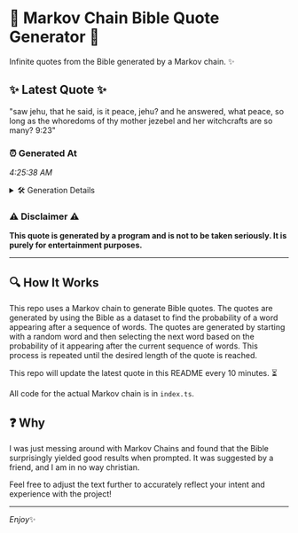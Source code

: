 # 📖 Markov Chain Bible Quote Generator 📖

Infinite quotes from the Bible generated by a Markov chain. ✨

## ✨ Latest Quote ✨
"saw jehu, that he said, is it peace, jehu? and he answered, what peace, so long as the whoredoms of thy mother jezebel and her witchcrafts are so many? 9:23"

### ⏰ Generated At
*4:25:38 AM*

<details>
    <summary>🛠️ Generation Details</summary>
    <p>
        <strong>🌱 Seed:</strong> saw<br>
        <strong>🔄 Iterations:</strong> 29<br>
        <strong>📜 Context History:</strong><br>[ saw ]: jehu,<br>[ saw, jehu, ]: that<br>[ saw, jehu,, that ]: he<br>[ saw, jehu,, that, he ]: said,<br>[ saw, jehu,, that, he, said, ]: is<br>[ saw, jehu,, that, he, said,, is ]: it<br>[ jehu,, that, he, said,, is, it ]: peace,<br>[ that, he, said,, is, it, peace, ]: jehu?<br>[ he, said,, is, it, peace,, jehu? ]: and<br>[ said,, is, it, peace,, jehu?, and ]: he<br>[ is, it, peace,, jehu?, and, he ]: answered,<br>[ it, peace,, jehu?, and, he, answered, ]: what<br>[ peace,, jehu?, and, he, answered,, what ]: peace,<br>[ jehu?, and, he, answered,, what, peace, ]: so<br>[ and, he, answered,, what, peace,, so ]: long<br>[ he, answered,, what, peace,, so, long ]: as<br>[ answered,, what, peace,, so, long, as ]: the<br>[ what, peace,, so, long, as, the ]: whoredoms<br>[ peace,, so, long, as, the, whoredoms ]: of<br>[ so, long, as, the, whoredoms, of ]: thy<br>[ long, as, the, whoredoms, of, thy ]: mother<br>[ as, the, whoredoms, of, thy, mother ]: jezebel<br>[ the, whoredoms, of, thy, mother, jezebel ]: and<br>[ whoredoms, of, thy, mother, jezebel, and ]: her<br>[ of, thy, mother, jezebel, and, her ]: witchcrafts<br>[ thy, mother, jezebel, and, her, witchcrafts ]: are<br>[ mother, jezebel, and, her, witchcrafts, are ]: so<br>[ jezebel, and, her, witchcrafts, are, so ]: many?<br>[ and, her, witchcrafts, are, so, many? ]: 9:23<br>
    </p>
</details>

### ⚠️ Disclaimer ⚠️
**This quote is generated by a program and is not to be taken seriously. It is purely for entertainment purposes.**

---

## 🔍 How It Works

This repo uses a Markov chain to generate Bible quotes. The quotes are generated by using the Bible as a dataset to find the probability of a word appearing after a sequence of words. The quotes are generated by starting with a random word and then selecting the next word based on the probability of it appearing after the current sequence of words. This process is repeated until the desired length of the quote is reached.

This repo will update the latest quote in this README every 10 minutes. ⏳

All code for the actual Markov chain is in `index.ts`.

## ❓ Why

I was just messing around with Markov Chains and found that the Bible surprisingly yielded good results when prompted. 
It was suggested by a friend, and I am in no way christian.

Feel free to adjust the text further to accurately reflect your intent and experience with the project!

---

*Enjoy*✨
